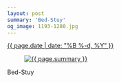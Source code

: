 ```yaml
---
layout: post
summary: 'Bed-Stuy'
og_image: 1193-1280.jpg
---
```


<div class="post">
 <time>
  <a href="/1193">
   {{ page.date | date: "%B %-d, %Y" }}
  </a>
 </time>
 <a href="/1193">
  <figure data-taken="8/1/2020">
   <img alt="{{ page.summary }}" sizes="(min-width: 700px) 50vw, calc(100vw - 2rem)" src="{{ site.assets_url }}/1193-640.jpg" srcset="{{ site.assets_url }}/1193-320.jpg 320w, {{ site.assets_url }}/1193-640.jpg 640w, {{ site.assets_url }}/1193-960.jpg 960w, {{ site.assets_url }}/1193-1280.jpg 1280w"/>
  </figure>
 </a>
 <span>
  Bed-Stuy
 </span>
</div>
